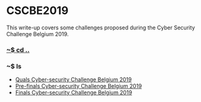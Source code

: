 # CSCBE2019 

This write-up covers some challenges proposed during the Cyber Security Challenge Belgium 2019.

### [~$ cd ..](../)

### ~$ ls

* [Quals Cyber-security Challenge Belgium 2019](Qualifications/)
* [Pre-finals Cyber-security Challenge Belgium 2019](pre-finals_friday/)
* [Finals Cyber-security Challenge Belgium 2019](finals_saturday/)
